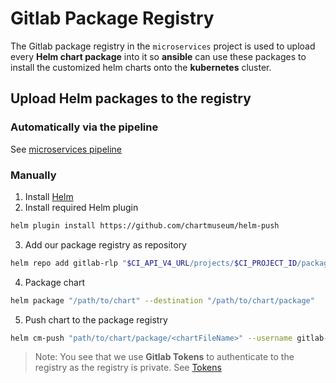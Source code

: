 # Gitlab Package Registry

The Gitlab package registry in the `microservices` project is used to upload every **Helm chart package** into it so **ansible** can use these packages to install the customized helm charts onto the **kubernetes** cluster.
## Upload Helm packages to the registry
### Automatically via the pipeline
See [microservices pipeline](https://gitlab.rlp.net/groups/top/24s/secplay/-/wikis/Pipelines#microservices-pipeline)
### Manually
1. Install [Helm](https://helm.sh/docs/intro/install/)
2. Install required Helm plugin
```bash
helm plugin install https://github.com/chartmuseum/helm-push
```
3. Add our package registry as repository
```bash
helm repo add gitlab-rlp "$CI_API_V4_URL/projects/$CI_PROJECT_ID/packages/helm/stable" --username gitlab-ci-token --password $CI_JOB_TOKEN 
```
4. Package chart
```bash
helm package "/path/to/chart" --destination "/path/to/chart/package"
```
5. Push chart to the package registry
```bash
helm cm-push "path/to/chart/package/<chartFileName>" --username gitlab-ci-token --password $CI_JOB_TOKEN "$CI_API_V4_URL/projects/$CI_PROJECT_ID/packages/helm/stable"
```
> Note: You see that we use **Gitlab Tokens** to authenticate to the registry as the registry is private.
See [Tokens]()